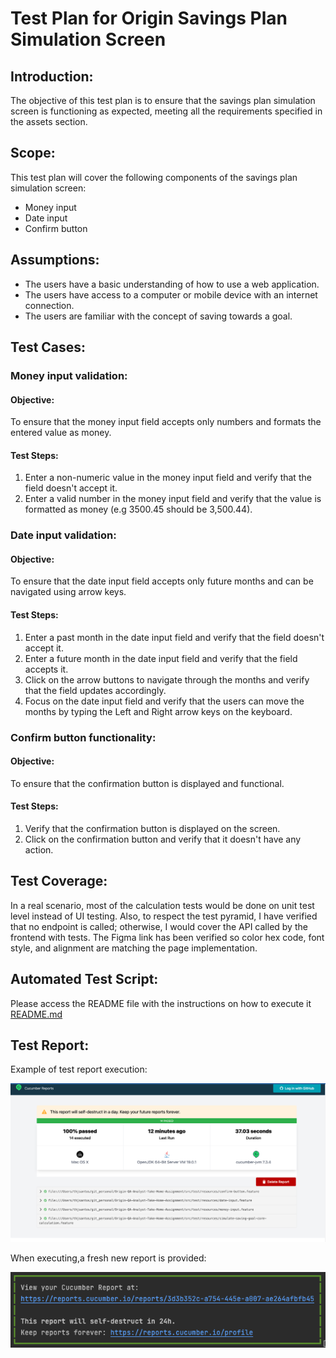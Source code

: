 # Test Plan for Origin Savings Plan Simulation Screen

## Introduction:
The objective of this test plan is to ensure that the savings plan simulation screen is functioning as expected, meeting all the requirements specified in the assets section.

## Scope:
This test plan will cover the following components of the savings plan simulation screen:
- Money input
- Date input
- Confirm button

## Assumptions:
- The users have a basic understanding of how to use a web application.
- The users have access to a computer or mobile device with an internet connection.
- The users are familiar with the concept of saving towards a goal.

## Test Cases:

### Money input validation:
#### Objective:
To ensure that the money input field accepts only numbers and formats the entered value as money.
#### Test Steps:
1. Enter a non-numeric value in the money input field and verify that the field doesn't accept it.
2. Enter a valid number in the money input field and verify that the value is formatted as money (e.g 3500.45 should be 3,500.44).

### Date input validation:
#### Objective:
To ensure that the date input field accepts only future months and can be navigated using arrow keys.
#### Test Steps:
1. Enter a past month in the date input field and verify that the field doesn't accept it.
2. Enter a future month in the date input field and verify that the field accepts it.
3. Click on the arrow buttons to navigate through the months and verify that the field updates accordingly.
4. Focus on the date input field and verify that the users can move the months by typing the Left and Right arrow keys on the keyboard.

### Confirm button functionality:
#### Objective:
To ensure that the confirmation button is displayed and functional.
#### Test Steps:
1. Verify that the confirmation button is displayed on the screen.
2. Click on the confirmation button and verify that it doesn't have any action.

## Test Coverage:

In a real scenario, most of the calculation tests would be done on unit test level instead of UI testing. Also, to respect the test pyramid, I have verified that no endpoint is called; otherwise, I would cover the API called by the frontend with tests. The Figma link has been verified so color hex code, font style, and alignment are matching the page implementation.

## Automated Test Script:

Please access the README file with the instructions on how to execute it
[README.md](README.md)


## Test Report:


Example of test report execution:

![img_1.png](img_1.png)

When executing,a fresh new report is provided:

![img.png](img.png)


